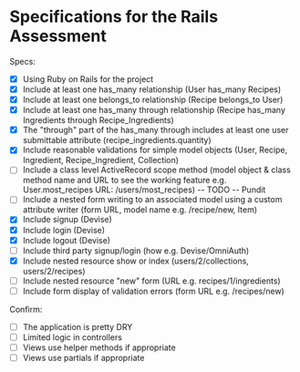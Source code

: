# Specifications for the Rails Assessment

Specs:
- [x] Using Ruby on Rails for the project
- [x] Include at least one has_many relationship (User has_many Recipes)
- [x] Include at least one belongs_to relationship (Recipe belongs_to User)
- [x] Include at least one has_many through relationship (Recipe has_many Ingredients through Recipe_Ingredients)
- [x] The "through" part of the has_many through includes at least one user submittable attribute (recipe_ingredients.quantity)
- [x] Include reasonable validations for simple model objects (User, Recipe, Ingredient, Recipe_Ingredient, Collection)
- [ ] Include a class level ActiveRecord scope method (model object & class method name and URL to see the working feature e.g. User.most_recipes URL: /users/most_recipes) -- TODO -- Pundit
- [ ] Include a nested form writing to an associated model using a custom attribute writer (form URL, model name e.g. /recipe/new, Item)
- [x] Include signup (Devise)
- [x] Include login (Devise)
- [x] Include logout (Devise)
- [ ] Include third party signup/login (how e.g. Devise/OmniAuth)
- [x] Include nested resource show or index (users/2/collections, users/2/recipes)
- [ ] Include nested resource "new" form (URL e.g. recipes/1/ingredients)
- [ ] Include form display of validation errors (form URL e.g. /recipes/new)

Confirm:
- [ ] The application is pretty DRY
- [ ] Limited logic in controllers
- [ ] Views use helper methods if appropriate
- [ ] Views use partials if appropriate
